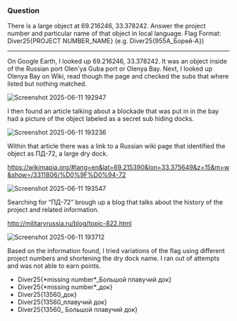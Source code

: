 ### Question 
There is a large object at 69.216246, 33.378242. Answer the project number and particular name of that object in local language. Flag Format: Diver25{PROJECT NUMBER_NAME} (e.g. Diver25{955А_Борей-А})

-------------------------------

On Google Earth, I looked up 69.216246, 33.378242. It was an object inside of the Russian port Olen'ya Guba port or Olenya Bay. Next, I looked up Olenya Bay on Wiki, read though the page and checked the subs that where listed but nothing matched.

![Screenshot 2025-06-11 192947](https://github.com/user-attachments/assets/928b869c-1a48-4237-9128-a26f88a8d167)

I then found an article talking about a blockade that was put in in the bay had a picture of the object labeled as a secret sub hiding docks. 

![Screenshot 2025-06-11 193236](https://github.com/user-attachments/assets/b4fcde98-79fb-4b22-a5d9-77fef7f761ed)

Within that article there was a link to a Russian wiki page that identified the object as ПД-72, a large dry dock. 

https://wikimapia.org/#lang=en&lat=69.215390&lon=33.375649&z=15&m=w&show=/3311806/%D0%9F%D0%94-72

![Screenshot 2025-06-11 193547](https://github.com/user-attachments/assets/dbef06ed-beb6-4c9c-8e13-94a7e0451f81)

Searching for “ПД-72” brough up a blog that talks about the history of the project and related information.

http://militaryrussia.ru/blog/topic-822.html

![Screenshot 2025-06-11 193712](https://github.com/user-attachments/assets/bd94d8b1-cbad-417d-adbf-33413ac59f5c)

Based on the information found, I tried variations of the flag using different project numbers and shortening the dry dock name. I ran out of attempts and was not able to earn points.

- Diver25{\*missing number\*_Большой плавучий док}
- Diver25{\*missing number\*_док}
- Diver25{13560_док}
- Diver25{13560_плавучий док}
- Diver25{13560_ Большой плавучий док}

